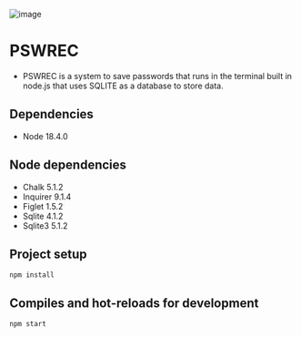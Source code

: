 ![image](https://user-images.githubusercontent.com/85629545/201949800-c1fd1050-810d-41ba-85f6-3c573109070c.png)

# PSWREC

- PSWREC is a system to save passwords that runs in the terminal built in node.js that uses SQLITE as a database to store data.

## Dependencies

- Node 18.4.0

## Node dependencies

- Chalk 5.1.2
- Inquirer 9.1.4
- Figlet 1.5.2
- Sqlite 4.1.2
- Sqlite3 5.1.2

## Project setup

```
npm install
```

## Compiles and hot-reloads for development

```
npm start
```
